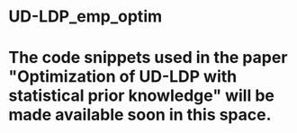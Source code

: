 # UD-LDP_emp_optim

# The code snippets used in the paper "Optimization of UD-LDP with statistical prior knowledge" will be made available soon in this space. 
